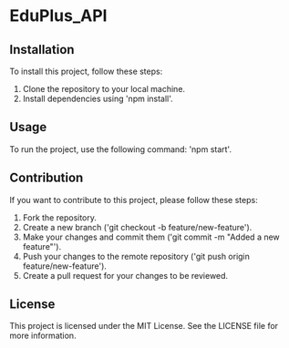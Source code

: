 # EduPlus_API

## Installation
To install this project, follow these steps:
1. Clone the repository to your local machine.
2. Install dependencies using 'npm install'.
   
## Usage
To run the project, use the following command:
'npm start'.

## Contribution
If you want to contribute to this project, please follow these steps:
1. Fork the repository.
2. Create a new branch ('git checkout -b feature/new-feature').
3. Make your changes and commit them ('git commit -m "Added a new feature"').
4. Push your changes to the remote repository ('git push origin feature/new-feature').
5. Create a pull request for your changes to be reviewed.

## License
This project is licensed under the MIT License. See the LICENSE file for more information.
